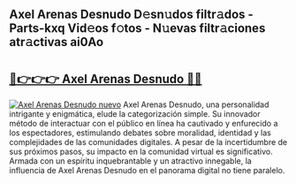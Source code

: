 ## Axel Arenas Desnudo D𝚎sn𝚞dos filtr𝚊dos - Parts-kxq Vid𝚎os f𝚘tos - N𝚞evas filtr𝚊ciones atr𝚊ctivas ai0Ao

# <h2><a href="http://mbcfj9h.tromn.icu/?c=Axel+Arenas+Desnudo">🔗👉👉👉 Axel Arenas Desnudo 🔗🔗</a></h2>

[![Axel Arenas Desnudo nuevo](https://i.imgur.com/pEAQMta.gif)](http://mbcfj9h.tromn.icu/?c=Axel+Arenas+Desnudo)
Axel Arenas Desnudo, una personalidad intrigante y enigmática, elude la categorización simple. Su innovador método de interactuar con el público en línea ha cautivado y enfurecido a los espectadores, estimulando debates sobre moralidad, identidad y las complejidades de las comunidades digitales. A pesar de la incertidumbre de sus próximos pasos, su impacto en la comunidad virtual es significativo. Armada con un espíritu inquebrantable y un atractivo innegable, la influencia de Axel Arenas Desnudo en el panorama digital no tiene paralelo.
